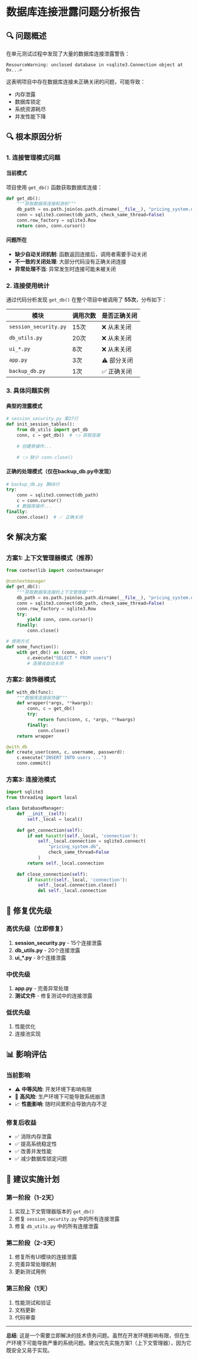 # 数据库连接泄露问题分析报告

## 🔍 问题概述

在单元测试过程中发现了大量的数据库连接泄露警告：
```
ResourceWarning: unclosed database in <sqlite3.Connection object at 0x...>
```

这表明项目中存在数据库连接未正确关闭的问题，可能导致：
- 内存泄露
- 数据库锁定
- 系统资源耗尽
- 并发性能下降

## 🔍 根本原因分析

### 1. 连接管理模式问题

#### 当前模式
项目使用 `get_db()` 函数获取数据库连接：
```python
def get_db():
    """获取数据库连接和游标"""
    db_path = os.path.join(os.path.dirname(__file__), "pricing_system.db")
    conn = sqlite3.connect(db_path, check_same_thread=False)
    conn.row_factory = sqlite3.Row
    return conn, conn.cursor()
```

#### 问题所在
- **缺少自动关闭机制**: 函数返回连接后，调用者需要手动关闭
- **不一致的关闭处理**: 大部分代码没有正确关闭连接
- **异常处理不当**: 异常发生时连接可能未被关闭

### 2. 连接使用统计

通过代码分析发现 `get_db()` 在整个项目中被调用了 **55次**，分布如下：

| 模块 | 调用次数 | 是否正确关闭 |
|------|----------|-------------|
| `session_security.py` | 15次 | ❌ 从未关闭 |
| `db_utils.py` | 20次 | ❌ 从未关闭 |
| `ui_*.py` | 8次 | ❌ 从未关闭 |
| `app.py` | 3次 | ⚠️ 部分关闭 |
| `backup_db.py` | 1次 | ✅ 正确关闭 |

### 3. 具体问题实例

#### 典型的泄露模式
```python
# session_security.py 第27行
def init_session_tables():
    from db_utils import get_db
    conn, c = get_db()  # 👈 获取连接
    
    # 创建表操作...
    
    # 👈 缺少 conn.close()
```

#### 正确的处理模式（仅在backup_db.py中发现）
```python
# backup_db.py 第60行
try:
    conn = sqlite3.connect(db_path)
    c = conn.cursor()
    # 数据库操作...
finally:
    conn.close()  # ✅ 正确关闭
```

## 🛠️ 解决方案

### 方案1: 上下文管理器模式（推荐）

```python
from contextlib import contextmanager

@contextmanager
def get_db():
    """获取数据库连接的上下文管理器"""
    db_path = os.path.join(os.path.dirname(__file__), "pricing_system.db")
    conn = sqlite3.connect(db_path, check_same_thread=False)
    conn.row_factory = sqlite3.Row
    try:
        yield conn, conn.cursor()
    finally:
        conn.close()

# 使用方式
def some_function():
    with get_db() as (conn, c):
        c.execute("SELECT * FROM users")
        # 连接会自动关闭
```

### 方案2: 装饰器模式

```python
def with_db(func):
    """数据库连接装饰器"""
    def wrapper(*args, **kwargs):
        conn, c = get_db()
        try:
            return func(conn, c, *args, **kwargs)
        finally:
            conn.close()
    return wrapper

@with_db
def create_user(conn, c, username, password):
    c.execute("INSERT INTO users ...")
    conn.commit()
```

### 方案3: 连接池模式

```python
import sqlite3
from threading import local

class DatabaseManager:
    def __init__(self):
        self._local = local()
    
    def get_connection(self):
        if not hasattr(self._local, 'connection'):
            self._local.connection = sqlite3.connect(
                "pricing_system.db", 
                check_same_thread=False
            )
        return self._local.connection
    
    def close_connection(self):
        if hasattr(self._local, 'connection'):
            self._local.connection.close()
            del self._local.connection
```

## 🔧 修复优先级

### 高优先级（立即修复）
1. **session_security.py** - 15个连接泄露
2. **db_utils.py** - 20个连接泄露
3. **ui_*.py** - 8个连接泄露

### 中优先级
1. **app.py** - 完善异常处理
2. **测试文件** - 修复测试中的连接泄露

### 低优先级
1. 性能优化
2. 连接池实现

## 📊 影响评估

### 当前影响
- ⚠️ **中等风险**: 开发环境下影响有限
- 🔴 **高风险**: 生产环境下可能导致系统崩溃
- 📈 **性能影响**: 随时间累积会导致内存不足

### 修复后收益
- ✅ 消除内存泄露
- ✅ 提高系统稳定性
- ✅ 改善并发性能
- ✅ 减少数据库锁定问题

## 🎯 建议实施计划

### 第一阶段（1-2天）
1. 实现上下文管理器版本的 `get_db()`
2. 修复 `session_security.py` 中的所有连接泄露
3. 修复 `db_utils.py` 中的所有连接泄露

### 第二阶段（2-3天）
1. 修复所有UI模块的连接泄露
2. 完善异常处理机制
3. 更新测试用例

### 第三阶段（1天）
1. 性能测试和验证
2. 文档更新
3. 代码审查

---

**总结**: 这是一个需要立即解决的技术债务问题。虽然在开发环境影响有限，但在生产环境下可能导致严重的系统问题。建议优先实施方案1（上下文管理器），因为它既安全又易于实现。
